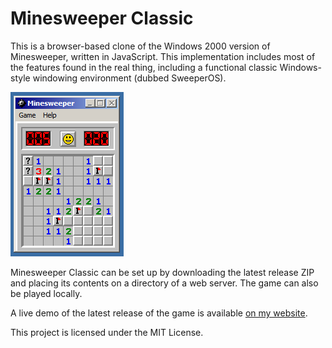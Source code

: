 # Minesweeper Classic #

This is a browser-based clone of the Windows 2000 version of Minesweeper, written in JavaScript.
This implementation includes most of the features found in the real thing, including a functional classic Windows-style windowing environment (dubbed SweeperOS).

![Screenshot](screenshot.png "Screenshot of a game in progress")

Minesweeper Classic can be set up by downloading the latest release ZIP and placing its contents on a directory of a web
server. The game can also be played locally.

A live demo of the latest release of the game is available [on my website](http://www.brandonjd.net/minesweeper/).

This project is licensed under the MIT License.
